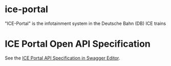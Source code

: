 # ice-portal

"ICE-Portal" is the infotainment system in the Deutsche Bahn (DB) ICE trains

# ICE Portal Open API Specification

See the [ICE Portal API Specification in Swagger Editor](http://editor.swagger.io/#/?import=https:%2F%2Fraw.githubusercontent.com%2Fvoland10557%2Fice-portal%2Fmaster%2FICE-Portal_API_OpenAPI_Specification.yaml).
